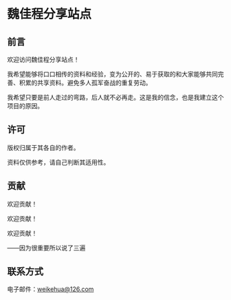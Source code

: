# 魏佳程分享站点

## 前言

欢迎访问魏佳程分享站点！

我希望能够将口口相传的资料和经验，变为公开的、易于获取的和大家能够共同完善、积累的共享资料。避免多人孤军奋战的重复劳动。

我希望只要是前人走过的弯路，后人就不必再走。这是我的信念，也是我建立这个项目的原因。

## 许可

版权归属于其各自的作者。

资料仅供参考，请自己判断其适用性。

## 贡献

欢迎贡献！

欢迎贡献！

欢迎贡献！

——因为很重要所以说了三遍

## 联系方式

电子邮件：weikehua@126.com